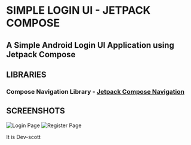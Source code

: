 # SIMPLE LOGIN UI - JETPACK COMPOSE
## A Simple Android Login UI Application using Jetpack Compose

## LIBRARIES

### Compose Navigation Library - [Jetpack Compose Navigation](https://developer.android.com/jetpack/compose/navigation)

## SCREENSHOTS
![Login Page](../../Cours%20kotlin/Immo-Prime_App-Dev-scott/screenshots/login.jpg)    ![Register Page](../../Cours%20kotlin/Immo-Prime_App-Dev-scott/screenshots/register.jpg)


It is Dev-scott